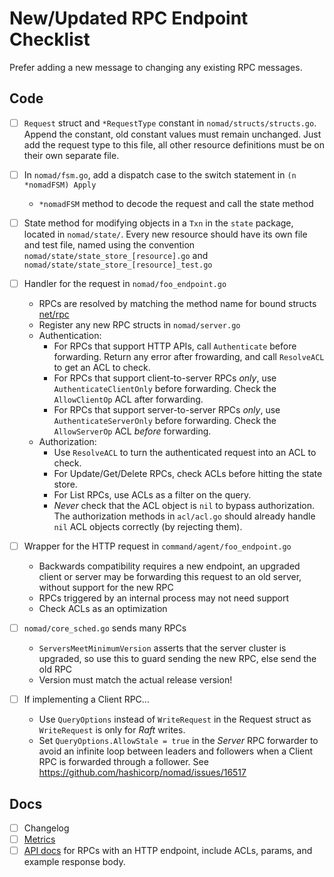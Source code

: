 # New/Updated RPC Endpoint Checklist

Prefer adding a new message to changing any existing RPC messages.

## Code

* [ ] `Request` struct and `*RequestType` constant in
      `nomad/structs/structs.go`. Append the constant, old constant
      values must remain unchanged. Just add the request type to this file, all other resource definitions
      must be on their own separate file.

* [ ] In `nomad/fsm.go`, add a dispatch case to the switch statement in `(n *nomadFSM) Apply`
  * `*nomadFSM` method to decode the request and call the state method

* [ ] State method for modifying objects in a `Txn` in the `state` package, located in
      `nomad/state/`. Every new resource should have its own file and test file, named using the convention
      `nomad/state/state_store_[resource].go` and `nomad/state/state_store_[resource]_test.go`

* [ ] Handler for the request in `nomad/foo_endpoint.go`
  * RPCs are resolved by matching the method name for bound structs
	[net/rpc](https://golang.org/pkg/net/rpc/)
  * Register any new RPC structs in `nomad/server.go`
  * Authentication:
    * For RPCs that support HTTP APIs, call `Authenticate` before forwarding. Return any error after frowarding, and call `ResolveACL` to get an ACL to check.
    * For RPCs that support client-to-server RPCs _only_, use `AuthenticateClientOnly` before forwarding. Check the `AllowClientOp` ACL after forwarding.
    * For RPCs that support server-to-server RPCs _only_, use `AuthenticateServerOnly` before forwarding. Check the `AllowServerOp` ACL _before_ forwarding.
  * Authorization:
    * Use `ResolveACL` to turn the authenticated request into an ACL to check.
    * For Update/Get/Delete RPCs, check ACLs before hitting the state store.
    * For List RPCs, use ACLs as a filter on the query.
    * _Never_ check that the ACL object is `nil` to bypass authorization. The
      authorization methods in `acl/acl.go` should already handle `nil` ACL
      objects correctly (by rejecting them).

* [ ] Wrapper for the HTTP request in `command/agent/foo_endpoint.go`
  * Backwards compatibility requires a new endpoint, an upgraded
    client or server may be forwarding this request to an old server,
    without support for the new RPC
  * RPCs triggered by an internal process may not need support
  * Check ACLs as an optimization

* [ ] `nomad/core_sched.go` sends many RPCs
  * `ServersMeetMinimumVersion` asserts that the server cluster is
    upgraded, so use this to guard sending the new RPC, else send the old RPC
  * Version must match the actual release version!

* [ ] If implementing a Client RPC...
  * Use `QueryOptions` instead of `WriteRequest` in the Request struct as
    `WriteRequest` is only for *Raft* writes.
  * Set `QueryOptions.AllowStale = true` in the *Server* RPC forwarder to avoid
    an infinite loop between leaders and followers when a Client RPC is
    forwarded through a follower. See
    https://github.com/hashicorp/nomad/issues/16517

## Docs

* [ ] Changelog
* [ ] [Metrics](https://developer.hashicorp.com/nomad/docs/reference/metrics#server-metrics)
* [ ] [API docs](https://developer.hashicorp.com/nomad/api-docs) for RPCs with an HTTP endpoint, include ACLs, params, and example response body.
